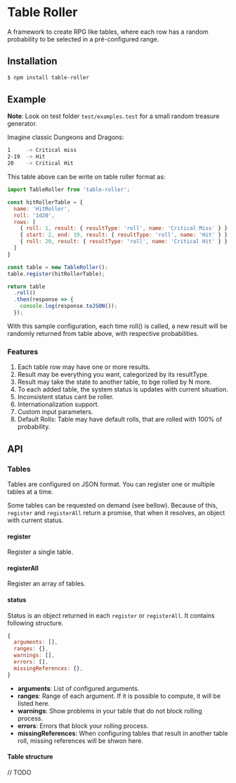 # Table Roller

A framework to create RPG like tables, where each row has a random probability to be selected in a pré-configured range.

## Installation

```sh
$ npm install table-roller
```

## Example

**Note**: Look on test folder ```test/examples.test``` for a small random treasure generator. 

Imagine classic Dungeons and Dragons:

```sh
1     -> Critical miss
2-19  -> Hit
20    -> Critical Hit
```

This table above can be write on table roller format as:

```js
import TableRoller from 'table-roller';

const hitRollerTable = {
  name: 'HitRoller',
  roll: '1d20',
  rows: [
    { roll: 1, result: { resultType: 'roll', name: 'Critical Miss' } },
    { start: 2, end: 19, result: { resultType: 'roll', name: 'Hit' } },
    { roll: 20, result: { resultType: 'roll', name: 'Critical Hit' } }
  ]
}

const table = new TableRoller();
table.register(hitRollerTable);

return table
  .roll()
  .then(response => {
    console.log(response.toJSON());
  });
```

With this sample configuration, each time roll() is called, a new result will be randomly returned from table above, with respective probabilities.

### Features

1. Each table row may have one or more results.
2. Result may be everything you want, categorized by its resultType.
3. Result may take the state to another table, to bge rolled by N more.
4. To each added table, the system status is updates with current situation.
5. Inconsistent status cant be roller.
6. Internationalization support.
7. Custom input parameters.
8. Default Rolls: Table may have default rolls, that are rolled with 100% of probability.

## API

### Tables

Tables are configured on JSON format. You can register one or multiple tables at a time.

Some tables can be requested on demand (see bellow). Because of this, `register` and  `registerAll` return a promise, that when it resolves, an object with current status.

#### register

Register a single table.

#### registerAll

Register an array of tables.

#### status

Status is an object returned in each `register` or `registerAll`. It contains following structure.

```js
{
  arguments: [],
  ranges: {},
  warnings: [],
  errors: [],
  missingReferences: {},
}
```

* **arguments**: List of configured arguments.
* **ranges**: Range of each argument. If it is possible to compute, it will be listed here.
* **warnings**: Show problems in your table that do not block rolling process.
* **errors**: Errors that block your rolling process.
* **missingReferences**: When configuring tables that result in another table roll, missing references will be shwon here.
  
#### Table structure

// TODO